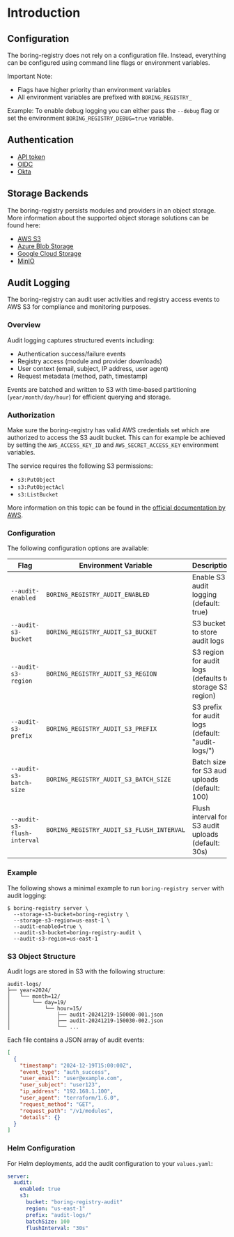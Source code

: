 # Introduction

## Configuration

The boring-registry does not rely on a configuration file.
Instead, everything can be configured using command line flags or environment variables.

Important Note:

- Flags have higher priority than environment variables
- All environment variables are prefixed with `BORING_REGISTRY_`

Example: To enable debug logging you can either pass the `--debug` flag or set the environment `BORING_REGISTRY_DEBUG=true` variable.

## Authentication

- [API token](./authentication/api-token.md)
- [OIDC](./authentication/oidc.md)
- [Okta](./authentication/okta.md)

## Storage Backends

The boring-registry persists modules and providers in an object storage.
More information about the supported object storage solutions can be found here:

- [AWS S3](./storage-backends/aws-s3.md)
- [Azure Blob Storage](./storage-backends/azure-blob-storage.md)
- [Google Cloud Storage](./storage-backends/google-cloud-storage.md)
- [MinIO](./storage-backends/minio.md)

## Audit Logging

The boring-registry can audit user activities and registry access events to AWS S3 for compliance and monitoring purposes.

### Overview

Audit logging captures structured events including:

- Authentication success/failure events
- Registry access (module and provider downloads)
- User context (email, subject, IP address, user agent)
- Request metadata (method, path, timestamp)

Events are batched and written to S3 with time-based partitioning (`year/month/day/hour`) for efficient querying and storage.

### Authorization

Make sure the boring-registry has valid AWS credentials set which are authorized to access the S3 audit bucket.
This can for example be achieved by setting the `AWS_ACCESS_KEY_ID` and `AWS_SECRET_ACCESS_KEY` environment variables.

The service requires the following S3 permissions:
- `s3:PutObject`
- `s3:PutObjectAcl`
- `s3:ListBucket`

More information on this topic can be found in the [official documentation by AWS](https://docs.aws.amazon.com/sdkref/latest/guide/creds-config-files.html).

### Configuration

The following configuration options are available:

|Flag|Environment Variable|Description|
|---|---|---|
|`--audit-enabled`|`BORING_REGISTRY_AUDIT_ENABLED`|Enable S3 audit logging (default: true)|
|`--audit-s3-bucket`|`BORING_REGISTRY_AUDIT_S3_BUCKET`|S3 bucket to store audit logs|
|`--audit-s3-region`|`BORING_REGISTRY_AUDIT_S3_REGION`|S3 region for audit logs (defaults to storage S3 region)|
|`--audit-s3-prefix`|`BORING_REGISTRY_AUDIT_S3_PREFIX`|S3 prefix for audit logs (default: "audit-logs/")|
|`--audit-s3-batch-size`|`BORING_REGISTRY_AUDIT_S3_BATCH_SIZE`|Batch size for S3 audit uploads (default: 100)|
|`--audit-s3-flush-interval`|`BORING_REGISTRY_AUDIT_S3_FLUSH_INTERVAL`|Flush interval for S3 audit uploads (default: 30s)|

### Example

The following shows a minimal example to run `boring-registry server` with audit logging:

```console
$ boring-registry server \
  --storage-s3-bucket=boring-registry \
  --storage-s3-region=us-east-1 \
  --audit-enabled=true \
  --audit-s3-bucket=boring-registry-audit \
  --audit-s3-region=us-east-1
```

### S3 Object Structure

Audit logs are stored in S3 with the following structure:

```
audit-logs/
├── year=2024/
│   └── month=12/
│       └── day=19/
│           └── hour=15/
│               ├── audit-20241219-150000-001.json
│               ├── audit-20241219-150030-002.json
│               └── ...
```

Each file contains a JSON array of audit events:

```json
[
  {
    "timestamp": "2024-12-19T15:00:00Z",
    "event_type": "auth_success",
    "user_email": "user@example.com",
    "user_subject": "user123",
    "ip_address": "192.168.1.100",
    "user_agent": "terraform/1.6.0",
    "request_method": "GET",
    "request_path": "/v1/modules",
    "details": {}
  }
]
```

### Helm Configuration

For Helm deployments, add the audit configuration to your `values.yaml`:

```yaml
server:
  audit:
    enabled: true
    s3:
      bucket: "boring-registry-audit"
      region: "us-east-1"
      prefix: "audit-logs/"
      batchSize: 100
      flushInterval: "30s"
```
